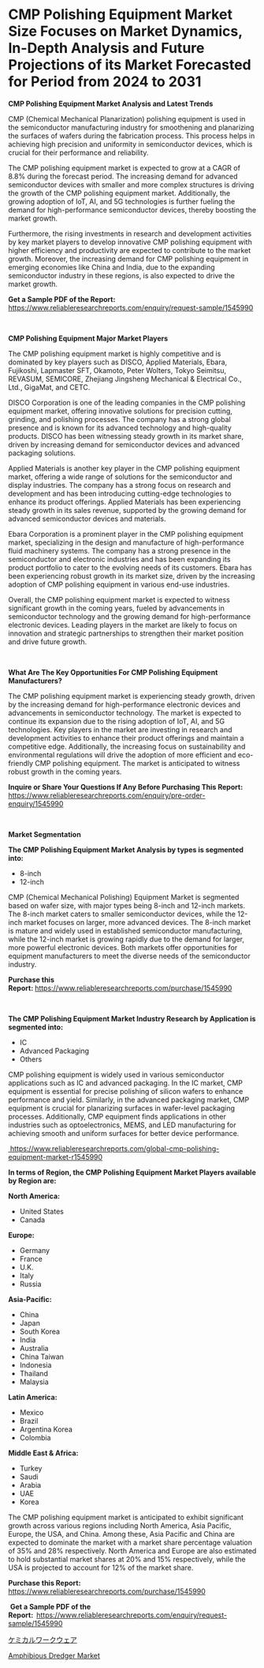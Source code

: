 <p><h1>CMP Polishing Equipment Market Size Focuses on Market Dynamics, In-Depth Analysis and Future Projections of its Market Forecasted for Period from 2024 to 2031</h1></p><p><strong>CMP Polishing Equipment Market Analysis and Latest Trends</strong></p>
<p><p>CMP (Chemical Mechanical Planarization) polishing equipment is used in the semiconductor manufacturing industry for smoothening and planarizing the surfaces of wafers during the fabrication process. This process helps in achieving high precision and uniformity in semiconductor devices, which is crucial for their performance and reliability.</p><p>The CMP polishing equipment market is expected to grow at a CAGR of 8.8% during the forecast period. The increasing demand for advanced semiconductor devices with smaller and more complex structures is driving the growth of the CMP polishing equipment market. Additionally, the growing adoption of IoT, AI, and 5G technologies is further fueling the demand for high-performance semiconductor devices, thereby boosting the market growth.</p><p>Furthermore, the rising investments in research and development activities by key market players to develop innovative CMP polishing equipment with higher efficiency and productivity are expected to contribute to the market growth. Moreover, the increasing demand for CMP polishing equipment in emerging economies like China and India, due to the expanding semiconductor industry in these regions, is also expected to drive the market growth.</p></p>
<p><strong>Get a Sample PDF of the Report:&nbsp;</strong> <a href="https://www.reliableresearchreports.com/enquiry/request-sample/1545990">https://www.reliableresearchreports.com/enquiry/request-sample/1545990</a></p>
<p>&nbsp;</p>
<p><strong>CMP Polishing Equipment Major Market Players</strong></p>
<p><p>The CMP polishing equipment market is highly competitive and is dominated by key players such as DISCO, Applied Materials, Ebara, Fujikoshi, Lapmaster SFT, Okamoto, Peter Wolters, Tokyo Seimitsu, REVASUM, SEMICORE, Zhejiang Jingsheng Mechanical & Electrical Co., Ltd., GigaMat, and CETC.</p><p>DISCO Corporation is one of the leading companies in the CMP polishing equipment market, offering innovative solutions for precision cutting, grinding, and polishing processes. The company has a strong global presence and is known for its advanced technology and high-quality products. DISCO has been witnessing steady growth in its market share, driven by increasing demand for semiconductor devices and advanced packaging solutions.</p><p>Applied Materials is another key player in the CMP polishing equipment market, offering a wide range of solutions for the semiconductor and display industries. The company has a strong focus on research and development and has been introducing cutting-edge technologies to enhance its product offerings. Applied Materials has been experiencing steady growth in its sales revenue, supported by the growing demand for advanced semiconductor devices and materials.</p><p>Ebara Corporation is a prominent player in the CMP polishing equipment market, specializing in the design and manufacture of high-performance fluid machinery systems. The company has a strong presence in the semiconductor and electronic industries and has been expanding its product portfolio to cater to the evolving needs of its customers. Ebara has been experiencing robust growth in its market size, driven by the increasing adoption of CMP polishing equipment in various end-use industries.</p><p>Overall, the CMP polishing equipment market is expected to witness significant growth in the coming years, fueled by advancements in semiconductor technology and the growing demand for high-performance electronic devices. Leading players in the market are likely to focus on innovation and strategic partnerships to strengthen their market position and drive future growth.</p></p>
<p>&nbsp;</p>
<p><strong>What Are The Key Opportunities For CMP Polishing Equipment Manufacturers?</strong></p>
<p><p>The CMP polishing equipment market is experiencing steady growth, driven by the increasing demand for high-performance electronic devices and advancements in semiconductor technology. The market is expected to continue its expansion due to the rising adoption of IoT, AI, and 5G technologies. Key players in the market are investing in research and development activities to enhance their product offerings and maintain a competitive edge. Additionally, the increasing focus on sustainability and environmental regulations will drive the adoption of more efficient and eco-friendly CMP polishing equipment. The market is anticipated to witness robust growth in the coming years.</p></p>
<p><strong>Inquire or Share Your Questions If Any Before Purchasing This Report:</strong> <a href="https://www.reliableresearchreports.com/enquiry/pre-order-enquiry/1545990">https://www.reliableresearchreports.com/enquiry/pre-order-enquiry/1545990</a></p>
<p>&nbsp;</p>
<p><strong>Market Segmentation</strong></p>
<p><strong>The CMP Polishing Equipment Market Analysis by types is segmented into:</strong></p>
<p><ul><li>8-inch</li><li>12-inch</li></ul></p>
<p><p>CMP (Chemical Mechanical Polishing) Equipment Market is segmented based on wafer size, with major types being 8-inch and 12-inch markets. The 8-inch market caters to smaller semiconductor devices, while the 12-inch market focuses on larger, more advanced devices. The 8-inch market is mature and widely used in established semiconductor manufacturing, while the 12-inch market is growing rapidly due to the demand for larger, more powerful electronic devices. Both markets offer opportunities for equipment manufacturers to meet the diverse needs of the semiconductor industry.</p></p>
<p><strong>Purchase this Report:&nbsp;</strong><a href="https://www.reliableresearchreports.com/purchase/1545990">https://www.reliableresearchreports.com/purchase/1545990</a></p>
<p>&nbsp;</p>
<p><strong>The CMP Polishing Equipment Market Industry Research by Application is segmented into:</strong></p>
<p><ul><li>IC</li><li>Advanced Packaging</li><li>Others</li></ul></p>
<p><p>CMP polishing equipment is widely used in various semiconductor applications such as IC and advanced packaging. In the IC market, CMP equipment is essential for precise polishing of silicon wafers to enhance performance and yield. Similarly, in the advanced packaging market, CMP equipment is crucial for planarizing surfaces in wafer-level packaging processes. Additionally, CMP equipment finds applications in other industries such as optoelectronics, MEMS, and LED manufacturing for achieving smooth and uniform surfaces for better device performance.</p></p>
<p><a href="https://www.reliableresearchreports.com/global-cmp-polishing-equipment-market-r1545990">&nbsp;https://www.reliableresearchreports.com/global-cmp-polishing-equipment-market-r1545990</a></p>
<p><strong>In terms of Region, the CMP Polishing Equipment Market Players available by Region are:</strong></p>
<p>
    <p> <strong> North America: </strong>
        <ul>
            <li>United States</li>
            <li>Canada</li>
        </ul>
        </p> 
    <p> <strong> Europe: </strong>
        <ul>
            <li>Germany</li>
            <li>France</li>
            <li>U.K.</li>
            <li>Italy</li>
            <li>Russia</li>
        </ul>
        </p> 
    <p> <strong> Asia-Pacific: </strong>
        <ul>
            <li>China</li>
            <li>Japan</li>
            <li>South Korea</li>
            <li>India</li>
            <li>Australia</li>
            <li>China Taiwan</li>
            <li>Indonesia</li>
            <li>Thailand</li>
            <li>Malaysia</li>
        </ul>
        </p> 
    <p> <strong> Latin America: </strong>
        <ul>
            <li>Mexico</li>
            <li>Brazil</li>
            <li>Argentina Korea</li>
            <li>Colombia</li>
        </ul>
        </p> 
    <p> <strong> Middle East & Africa: </strong>
        <ul>
            <li>Turkey</li>
            <li>Saudi</li>
            <li>Arabia</li>
            <li>UAE</li>
            <li>Korea</li>
        </ul>
    </p>
    </p>
<p><p>The CMP polishing equipment market is anticipated to exhibit significant growth across various regions including North America, Asia Pacific, Europe, the USA, and China. Among these, Asia Pacific and China are expected to dominate the market with a market share percentage valuation of 35% and 28% respectively. North America and Europe are also estimated to hold substantial market shares at 20% and 15% respectively, while the USA is projected to account for 12% of the market share.</p></p>
<p><strong>Purchase this Report: </strong><a href="https://www.reliableresearchreports.com/purchase/1545990">https://www.reliableresearchreports.com/purchase/1545990</a></p>
<p>&nbsp;<strong>Get a Sample PDF of the Report:&nbsp;&nbsp;</strong><a href="https://www.reliableresearchreports.com/enquiry/request-sample/1545990">https://www.reliableresearchreports.com/enquiry/request-sample/1545990</a></p>
<p><strong></strong></p>
<p><p><a href="https://github.com/oqxogxyvqe90775/Market-Research-Report-List-1/blob/main/802049028366.md">ケミカルワークウェア</a></p><p><a href="https://github.com/RoccoManning/Market-Research-Report-List-4/blob/main/amphibious-dredger-market.md">Amphibious Dredger Market</a></p></p>